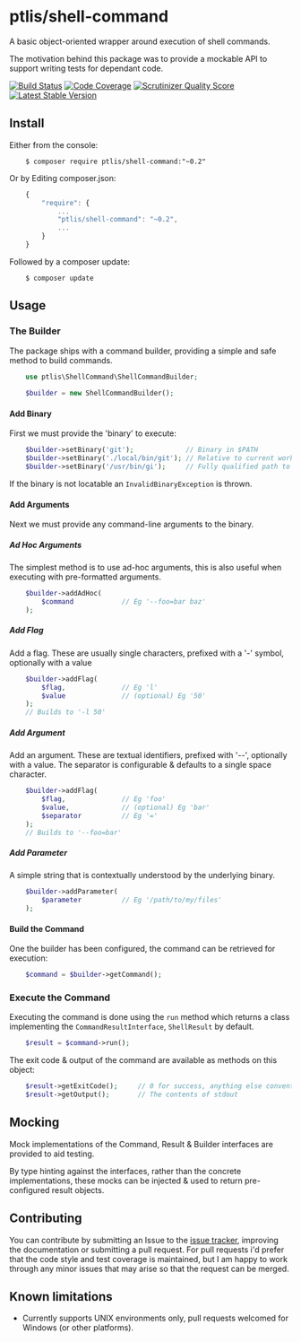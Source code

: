 # ptlis/shell-command

A basic object-oriented wrapper around execution of shell commands.

The motivation behind this package was to provide a mockable API to support writing tests for dependant code. 


[![Build Status](https://travis-ci.org/ptlis/shell-command.png?branch=master)](https://travis-ci.org/ptlis/shell-command) [![Code Coverage](https://scrutinizer-ci.com/g/ptlis/shell-command/badges/coverage.png?s=6c30a32e78672ae0d7cff3ecf00ceba95049879a)](https://scrutinizer-ci.com/g/ptlis/shell-command/) [![Scrutinizer Quality Score](https://scrutinizer-ci.com/g/ptlis/shell-command/badges/quality-score.png?s=b8a262b33dd4a5de02d6f92f3e318ebb319f96c0)](https://scrutinizer-ci.com/g/ptlis/shell-command/) [![Latest Stable Version](https://poser.pugx.org/ptlis/shell-command/v/stable.png)](https://packagist.org/packages/ptlis/shell-command)



## Install

Either from the console:

```shell
    $ composer require ptlis/shell-command:"~0.2"
```

Or by Editing composer.json:

```javascript
    {
        "require": {
            ...
            "ptlis/shell-command": "~0.2",
            ...
        }
    }
```

Followed by a composer update:

```shell
    $ composer update
```



## Usage

### The Builder

The package ships with a command builder, providing a simple and safe method to build commands.

```php
    use ptlis\ShellCommand\ShellCommandBuilder;
    
    $builder = new ShellCommandBuilder();
```


#### Add Binary

First we must provide the 'binary' to execute:

```php
    $builder->setBinary('git');             // Binary in $PATH
    $builder->setBinary('./local/bin/git'); // Relative to current working directory
    $builder->setBinary('/usr/bin/gi');     // Fully qualified path to binary
```

If the binary is not locatable an ```InvalidBinaryException``` is thrown.



#### Add Arguments

Next we must provide any command-line arguments to the binary.


##### Ad Hoc Arguments

The simplest method is to use ad-hoc arguments, this is also useful when executing with pre-formatted arguments. 

```php
    $builder->addAdHoc(
        $command            // Eg '--foo=bar baz'
    );
```
    
##### Add Flag

Add a flag. These are usually single characters, prefixed with a '-' symbol, optionally with a value

```php
    $builder->addFlag(
        $flag,              // Eg 'l'
        $value              // (optional) Eg '50'
    );
    // Builds to '-l 50'
```
    
##### Add Argument

Add an argument. These are textual identifiers, prefixed with '--', optionally with a value. The separator is configurable & defaults to a single space character.

```php
    $builder->addFlag(
        $flag,              // Eg 'foo'
        $value,             // (optional) Eg 'bar'
        $separator          // Eg '='
    );
    // Builds to '--foo=bar'
```

##### Add Parameter

A simple string that is contextually understood by the underlying binary.

```php    
    $builder->addParameter(
        $parameter          // Eg '/path/to/my/files'
    );
```



#### Build the Command

One the builder has been configured, the command can be retrieved for execution:

```php
    $command = $builder->getCommand();
```



### Execute the Command

Executing the command is done using the ```run``` method which returns a class implementing the ```CommandResultInterface```, ```ShellResult``` by default.

```php
    $result = $command->run(); 
```

The exit code & output of the command are available as methods on this object:

```php
    $result->getExitCode();     // 0 for success, anything else conventionally indicates an error
    $result->getOutput();       // The contents of stdout
```



## Mocking

Mock implementations of the Command, Result & Builder interfaces are provided to aid testing.

By type hinting against the interfaces, rather than the concrete implementations, these mocks can be injected & used to return pre-configured result objects.


## Contributing

You can contribute by submitting an Issue to the [issue tracker](https://github.com/ptlis/shell-command/issues), improving the documentation or submitting a pull request. For pull requests i'd prefer that the code style and test coverage is maintained, but I am happy to work through any minor issues that may arise so that the request can be merged.




## Known limitations

* Currently supports UNIX environments only, pull requests welcomed for Windows (or other platforms).
